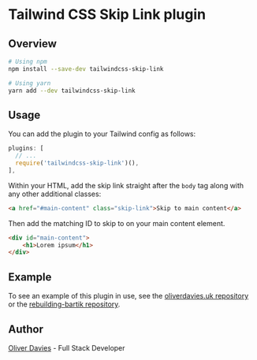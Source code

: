 # Tailwind CSS Skip Link plugin

## Overview

```sh
# Using npm
npm install --save-dev tailwindcss-skip-link

# Using yarn
yarn add --dev tailwindcss-skip-link
```

## Usage

You can add the plugin to your Tailwind config as follows:

```js
plugins: [
  // ...
  require('tailwindcss-skip-link')(),
],
```

Within your HTML, add the skip link straight after the `body` tag along with any other additional classes:

```html
<a href="#main-content" class="skip-link">Skip to main content</a>
```

Then add the matching ID to skip to on your main content element.

```html
<div id="main-content">
    <h1>Lorem ipsum</h1>
</div>
```

## Example

To see an example of this plugin in use, see the [oliverdavies.uk repository](https://github.com/opdavies/oliverdavies.uk) or the [rebuilding-bartik repository](https://github.com/opdavies/rebuilding-bartik).

## Author

[Oliver Davies](https://www.oliverdavies.uk) - Full Stack Developer
